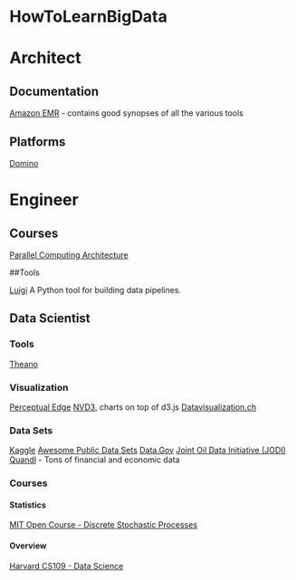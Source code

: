 # HowToLearnBigData

# Architect

## Documentation

<a href="http://docs.aws.amazon.com/ElasticMapReduce/latest/DeveloperGuide/emr-what-is-emr.html">Amazon EMR</a> - contains good synopses of all the various tools

## Platforms

<a href="https://www.dominodatalab.com/">Domino</a>

# Engineer

## Courses

<a href="http://15418.courses.cs.cmu.edu/spring2015/">Parallel Computing Architecture</a>

##Tools

<a href="https://github.com/spotify/luigi">Luigi</a> A Python tool for building data pipelines.

## Data Scientist

### Tools

<a href="http://deeplearning.net/software/theano/">Theano</a>

### Visualization

<a href="http://www.perceptualedge.com/about.php">Perceptual Edge</a>
<a href="http://nvd3.org/">NVD3</a>, charts on top of d3.js
<a href="http://selection.datavisualization.ch/">Datavisualization.ch</a>

### Data Sets

<a href="https://www.kaggle.com/">Kaggle</a>
<a href="https://github.com/caesar0301/awesome-public-datasets">Awesome Public Data Sets</a>
<a href="http://www.data.gov/">Data.Gov</a>
<a href="https://www.jodidata.org/oil/database/data-downloads.aspx">Joint Oil Data Initiative (JODI)</a>
<a href="https://www.quandl.com/">Quandl</a> - Tons of financial and economic data

### Courses

#### Statistics
<a href="http://ocw.mit.edu/courses/electrical-engineering-and-computer-science/6-262-discrete-stochastic-processes-spring-2011/">MIT Open Course - Discrete Stochastic Processes</a>

#### Overview

<a href="http://cs109.github.io/2015/">Harvard CS109 - Data Science</a>
